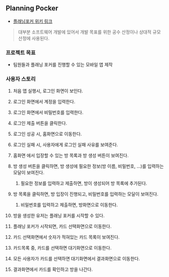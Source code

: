 ## Planning Pocker

- [ 플래닝포커 위키 링크](https://ko.wikipedia.org/wiki/%ED%94%8C%EB%9E%98%EB%8B%9D_%ED%8F%AC%EC%BB%A4)

> 대부분 소프트웨어 개발에 있어서 개발 목표를 위한 공수 산정이나 상대적 규모산정에 사용된다.

### 프로젝트 목표

- 팀원들과 플래닝 포커를 진행할 수 있는 모바일 앱 제작

### 사용자 스토리

1. 처음 앱 실행시, 로그인 화면이 보인다.

1. 로그인 화면에서 계정을 입력한다.

1. 로그인 화면에서 비밀번호를 입력한다.

1. 로그인 제출 버튼을 클릭한다.

1. 로그인 성공 시, 홈화면으로 이동한다.

1. 로그인 실패 시, 사용자에게 로그인 실패 사유를 보여준다.

1. 홈화면 에서 입장할 수 있는 방 목록과 방 생성 버튼이 보여진다.

1. 방 생성 버튼을 클릭하면, 방 생성에 필요한 정보(방 이름, 비밀번호, ...)를 입력하는 모달이 보여진다.

   1. 필요한 정보를 입력하고 제출하면, 방이 생성되어 방 목록에 추가된다.

1. 방 목록을 클릭하면, 방 입장이 진행되고, 비밀번호를 입력하는 모달이 보여진다.

   1. 비밀번호를 입력하고 제출하면, 방화면으로 이동한다.

1. 방을 생성한 유저는 플래닝 포커를 시작할 수 있다.

1. 플래닝 포커가 시작되면, 카드 선택화면으로 이동한다.

1. 카드 선택화면에서 숫자가 적혀있는 카드 목록이 보여진다.

1. 카드목록 중, 카드를 선택하면 대기화면으로 이동한다.

1. 모든 사용자가 카드를 선택하면 대기화면에서 결과화면으로 이동한다.

1. 결과화면에서 카드를 확인하고 방을 나간다.

